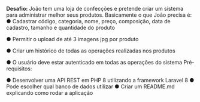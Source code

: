 **Desafio:**
João tem uma loja de confecções e pretende criar um sistema para administrar
melhor seus produtos.
Basicamente o que João precisa é:
● Cadastrar código, categoria, nome, preço, composição, data de cadastro, tamanho e
quantidade do produto

● Permitir o upload de até 3 imagens jpg por produto

● Criar um histórico de todas as operações realizadas nos produtos

● O usuário deve estar autenticado em todas as operações do sistema
Pré-requisitos:

● Desenvolver uma API REST em PHP 8 utilizando a framework Laravel 8
● Pode escolher qual banco de dados utilizar
● Criar um README.md explicando como rodar a aplicação
